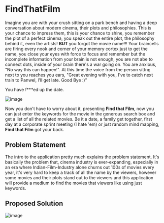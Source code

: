 # FindThatFilm
Imagine you are with your crush sitting on a park bench and having a deep conversation about modern cinema, their plots and philosophies. This is your chance to impress them, this is your chance to shine, you remember the plot of a perfect cinema, you speak out the entire plot, the philosophy behind it, even the artists! **BUT** you forgot the movie name!!! Your braincells are firing every nook and corner of your memory cortex just to get the name, you close your eyes with force to focus and remember but the incomplete information from your brain is not enough, you are not abe to connect dots, inside of your brain there's a war going on. You are anxious, "No way this can happen!". At this time the voice from the person sittng next to you reaches you ears, "Great evening with you, I've to catch next train to Panwel, I'll get late. Good Bye :)"

You have f***ed up the date.


![image](https://github.com/user-attachments/assets/2c0bf0c0-dbcc-4da9-abe8-4f0d5d872f2c)

Now you don't have to worry about it, presenting **Find that Film**, now you can just enter the keywords for the movie in the generous search box and get a list of all the related movies. Be it a date, a family get together, first day at a corporate sprint meeting (I hate 'em) or just random mind mapping, **Find that Film** got your back.


## Problem Statement
The intro to the application pretty much explains the problem statement. It's basically the problem that, cinema industry is ever-expanding, especially in an era where Indian-Film-Industry alone churns out 100s of movies every year, it's very hard to keep a track of all the name by the viewers, however some movies and their plots stand out to the viewers and this application will provide a medium to find the movies that viewers like using just keywords.

## Proposed Solution

![image](https://github.com/user-attachments/assets/51772752-62b7-41f0-9604-6cedbf4c0fb2)
